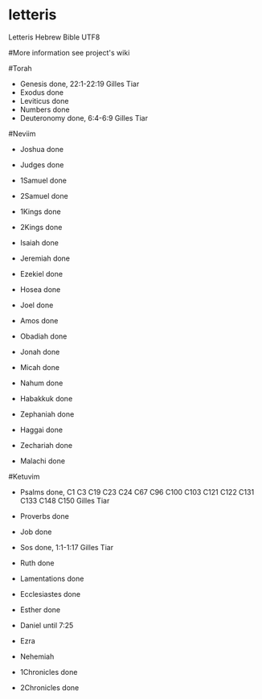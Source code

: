 # letteris
Letteris Hebrew Bible UTF8

#More information see project's wiki


#Torah
- Genesis done, 22:1-22:19 Gilles Tiar
- Exodus done 
- Leviticus done  
- Numbers done
- Deuteronomy done, 6:4-6:9 Gilles Tiar 

#Neviim
- Joshua done
- Judges done
- 1Samuel done
- 2Samuel done
- 1Kings done
- 2Kings done

- Isaiah done
- Jeremiah done
- Ezekiel done

- Hosea  done
- Joel done
- Amos done
- Obadiah  done
- Jonah done
- Micah done
- Nahum done
- Habakkuk  done
- Zephaniah  done
- Haggai  done
- Zechariah done
- Malachi done

#Ketuvim
- Psalms done, C1 C3 C19 C23 C24 C67 C96 C100 C103 C121 C122 C131 C133 C148 C150 Gilles Tiar 
- Proverbs done
- Job done

- Sos   done, 1:1-1:17 Gilles Tiar
- Ruth done
- Lamentations done
- Ecclesiastes done
- Esther done 

- Daniel until 7:25
- Ezra 
- Nehemiah 
- 1Chronicles done
- 2Chronicles done
